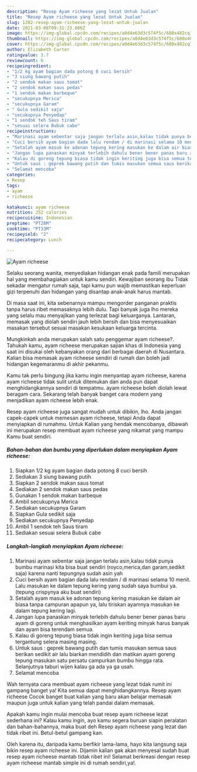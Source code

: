 ```yaml
---
description: "Resep Ayam richeese yang lezat Untuk Jualan"
title: "Resep Ayam richeese yang lezat Untuk Jualan"
slug: 1202-resep-ayam-richeese-yang-lezat-untuk-jualan
date: 2021-03-08T09:31:23.086Z
image: https://img-global.cpcdn.com/recipes/a0d4e63d3c574f5c/680x482cq70/ayam-richeese-foto-resep-utama.jpg
thumbnail: https://img-global.cpcdn.com/recipes/a0d4e63d3c574f5c/680x482cq70/ayam-richeese-foto-resep-utama.jpg
cover: https://img-global.cpcdn.com/recipes/a0d4e63d3c574f5c/680x482cq70/ayam-richeese-foto-resep-utama.jpg
author: Elizabeth Carter
ratingvalue: 3.7
reviewcount: 6
recipeingredient:
- "1/2 kg ayam bagian dada potong 8 cuci bersih"
- "3 siung bawang putih"
- "2 sendok makan saus tomat"
- "2 sendok makan saus pedas"
- "1 sendok makan barbeque"
- "secukupnya Merica"
- "secukupnya Garam"
- " Gula sedikit saja"
- "secukupnya Penyedap"
- "1 sendok teh Saus tiram"
- "sesuai selera Bubuk cabe"
recipeinstructions:
- "Marinasi ayam sebentar saja jangan terlalu asin,kalau tidak punya bumbu marinasi kita bisa buat sendiri (royco,merica,dan garam,sedikit saja) karena nanti tepungnya sudah asin yah"
- "Cuci bersih ayam bagian dada lalu rendam / di marinasi selama 10 menit. Lalu masukan ke dalam tepung kering yang sudah saya bumbui ya. (tepung crispynya aku buat sendiri)"
- "Setalah ayam masuk ke adonan tepung kering masukan ke dalam air biasa tanpa campuran apapun ya, lalu tiriskan ayamnya masukan ke dalam tepung kering lagi."
- "Jangan lupa panaskan minyak terlebih dahulu bener bener panas baru ayam di goreng untuk menghasilkan ayam keriting minyak harus banyak dan ayam bisa terendam semua."
- "Kalau di goreng tepung biasa tidak ingin keriting juga bisa semua tergantung selera masing masing."
- "Untuk saus : geprek bawang putih dan tumis masukan semua saus berikan sedikit air lalu biarkan mendidih dan matikan ayam goreng tepung masukan satu persatu campurkan bumbu hingga rata. Selanjutnya taburi wijen kalau ga ada ya ga usah."
- "Selamat mencoba"
categories:
- Resep
tags:
- ayam
- richeese

katakunci: ayam richeese 
nutrition: 252 calories
recipecuisine: Indonesian
preptime: "PT28M"
cooktime: "PT33M"
recipeyield: "2"
recipecategory: Lunch

---
```



![Ayam richeese](https://img-global.cpcdn.com/recipes/a0d4e63d3c574f5c/680x482cq70/ayam-richeese-foto-resep-utama.jpg)

Selaku seorang wanita, menyediakan hidangan enak pada famili merupakan hal yang membahagiakan untuk kamu sendiri. Kewajiban seorang ibu Tidak sekadar mengatur rumah saja, tapi kamu pun wajib memastikan keperluan gizi terpenuhi dan hidangan yang disantap anak-anak harus mantab.

Di masa  saat ini, kita sebenarnya mampu mengorder panganan praktis tanpa harus ribet memasaknya lebih dulu. Tapi banyak juga lho mereka yang selalu mau menyajikan yang terlezat bagi keluarganya. Lantaran, memasak yang diolah sendiri jauh lebih bersih dan bisa menyesuaikan masakan tersebut sesuai masakan kesukaan keluarga tercinta. 



Mungkinkah anda merupakan salah satu penggemar ayam richeese?. Tahukah kamu, ayam richeese merupakan sajian khas di Indonesia yang saat ini disukai oleh kebanyakan orang dari berbagai daerah di Nusantara. Kalian bisa memasak ayam richeese sendiri di rumah dan boleh jadi hidangan kegemaranmu di akhir pekanmu.

Kamu tak perlu bingung jika kamu ingin menyantap ayam richeese, karena ayam richeese tidak sulit untuk ditemukan dan anda pun dapat menghidangkannya sendiri di tempatmu. ayam richeese boleh diolah lewat beragam cara. Sekarang telah banyak banget cara modern yang menjadikan ayam richeese lebih enak.

Resep ayam richeese juga sangat mudah untuk dibikin, lho. Anda jangan capek-capek untuk memesan ayam richeese, tetapi Anda dapat menyiapkan di rumahmu. Untuk Kalian yang hendak mencobanya, dibawah ini merupakan resep membuat ayam richeese yang nikamat yang mampu Kamu buat sendiri.

<!--inarticleads1-->

##### Bahan-bahan dan bumbu yang diperlukan dalam menyiapkan Ayam richeese:

1. Siapkan 1/2 kg ayam bagian dada potong 8 cuci bersih
1. Sediakan 3 siung bawang putih
1. Siapkan 2 sendok makan saus tomat
1. Sediakan 2 sendok makan saus pedas
1. Gunakan 1 sendok makan barbeque
1. Ambil secukupnya Merica
1. Sediakan secukupnya Garam
1. Siapkan  Gula sedikit saja
1. Sediakan secukupnya Penyedap
1. Ambil 1 sendok teh Saus tiram
1. Sediakan sesuai selera Bubuk cabe




<!--inarticleads2-->

##### Langkah-langkah menyiapkan Ayam richeese:

1. Marinasi ayam sebentar saja jangan terlalu asin,kalau tidak punya bumbu marinasi kita bisa buat sendiri (royco,merica,dan garam,sedikit saja) karena nanti tepungnya sudah asin yah
1. Cuci bersih ayam bagian dada lalu rendam / di marinasi selama 10 menit. Lalu masukan ke dalam tepung kering yang sudah saya bumbui ya. (tepung crispynya aku buat sendiri)
1. Setalah ayam masuk ke adonan tepung kering masukan ke dalam air biasa tanpa campuran apapun ya, lalu tiriskan ayamnya masukan ke dalam tepung kering lagi.
1. Jangan lupa panaskan minyak terlebih dahulu bener bener panas baru ayam di goreng untuk menghasilkan ayam keriting minyak harus banyak dan ayam bisa terendam semua.
1. Kalau di goreng tepung biasa tidak ingin keriting juga bisa semua tergantung selera masing masing.
1. Untuk saus : geprek bawang putih dan tumis masukan semua saus berikan sedikit air lalu biarkan mendidih dan matikan ayam goreng tepung masukan satu persatu campurkan bumbu hingga rata. Selanjutnya taburi wijen kalau ga ada ya ga usah.
1. Selamat mencoba




Wah ternyata cara membuat ayam richeese yang lezat tidak rumit ini gampang banget ya! Kita semua dapat menghidangkannya. Resep ayam richeese Cocok banget buat kalian yang baru akan belajar memasak maupun juga untuk kalian yang telah pandai dalam memasak.

Apakah kamu ingin mulai mencoba buat resep ayam richeese lezat sederhana ini? Kalau kamu ingin, ayo kamu segera buruan siapin peralatan dan bahan-bahannya, maka buat deh Resep ayam richeese yang lezat dan tidak ribet ini. Betul-betul gampang kan. 

Oleh karena itu, daripada kamu berfikir lama-lama, hayo kita langsung saja bikin resep ayam richeese ini. Dijamin kalian gak akan menyesal sudah buat resep ayam richeese mantab tidak ribet ini! Selamat berkreasi dengan resep ayam richeese mantab simple ini di rumah sendiri,ya!.

